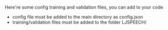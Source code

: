 Here're some config training and validation files, you can add to your code

- config file must be added to the main directory as config.json
- training/validation files must be added to the folder LJSPEECH/

